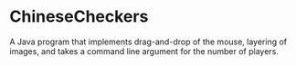 # ChineseCheckers

A Java program that implements drag-and-drop of the mouse, layering of images, and takes a command line argument for the number of players.
